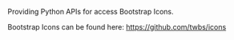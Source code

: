 Providing Python APIs for access Bootstrap Icons.

Bootstrap Icons can be found here: https://github.com/twbs/icons